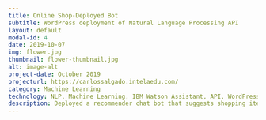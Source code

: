 ```yaml
---
title: Online Shop-Deployed Bot 
subtitle: WordPress deployment of Natural Language Processing API 
layout: default
modal-id: 4
date: 2019-10-07
img: flower.jpg
thumbnail: flower-thumbnail.jpg
alt: image-alt
project-date: October 2019
projecturl: https://carlossalgado.intelaedu.com/
category: Machine Learning
technology: NLP, Machine Learning, IBM Watson Assistant, API, WordPress, Integration, Artificial Intelligence
description: Deployed a recommender chat bot that suggests shopping items to users based on their input. 
---
```

